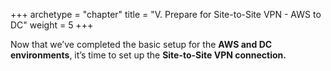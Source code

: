 +++
archetype = "chapter"
title = "V. Prepare for Site-to-Site VPN - AWS to DC"
weight = 5
+++


Now that we’ve completed the basic setup for the **AWS and DC environments**, it’s time to set up the **Site-to-Site VPN connection.**


